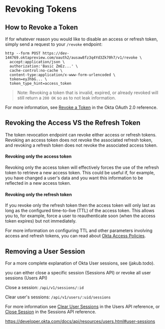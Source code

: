 # Revoking Tokens

## How to Revoke a Token

If for whatever reason you would like to disable an access or refresh token, simply send a request to your `/revoke` endpoint:

```
http --form POST https://dev-144769.oktapreview.com/oauth2/ausaw8fz3q4Yd3Zk70h7/v1/revoke \
  accept:application/json \
  authorization:'Basic ZmEz...' \
  cache-control:no-cache \
  content-type:application/x-www-form-urlencoded \
  token=eyJhbG... \
  token_type_hint=access_token
```

> Note: Revoking a token that is invalid, expired, or already revoked will still return a `200 OK` so as to not leak information.

For more information, see [Revoke a Token](https://developer.okta.com/docs/api/resources/oauth2.html#revoke-a-token) in the Okta OAuth 2.0 reference.

## Revoking the Access VS the Refresh Token

The token revocation endpoint can revoke either access or refresh tokens. Revoking an access token does not revoke the associated refresh token, and revoking a refresh token does not revoke the associated access token. 

#### Revoking only the access token

Revoking only the access token will effectively forces the use of the refresh token to retrieve a new access token. This could be useful if, for example, you have changed a user's data and you want this information to be reflected in a new access token.

#### Revoking only the refresh token 

If you revoke only the refresh token then the access token will only last as long as the configured time-to-live (TTL) of the access token. This allows you to, for example, force a user to reauthenticate soon (when the access token expires) but not immediately. 

For more information on configuring TTL and other parameters involving access and refresh tokens, you can read about [Okta Access Policies](https://developer.okta.com/standards/OAuth/index#access-policies).

## Removing a User Session

For a more complete explanation of Okta User sessions, see (jakub.todo).

you can either close a specific session (Sessions API) or revoke all user sessions (Users API)

Close a session: `/api/v1/sessions/:id`

Clear user's sessions: `/api/v1/users/:uid/sessions`

For more information see [Clear User Sessions](https://developer.okta.com/docs/api/resources/users.html#clear-user-sessions) in the Users API reference, or [Close Session](https://developer.okta.com/docs/api/resources/sessions.html#close-session) in the Sessions API reference.

https://developer.okta.com/docs/api/resources/users.html#user-sessions


